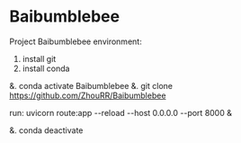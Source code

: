 # Baibumblebee
Project Baibumblebee
environment:
1. install git
2. install conda

&. conda activate Baibumblebee
&. git clone https://github.com/ZhouRR/Baibumblebee

run: uvicorn route:app --reload --host 0.0.0.0 --port 8000 &

&. conda deactivate